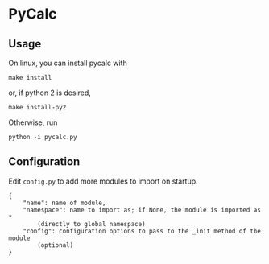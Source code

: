 # PyCalc

## Usage

On linux, you can install pycalc with
```shell
make install
```

or, if python 2 is desired,
```shell
make install-py2
```

Otherwise, run
```shell
python -i pycalc.py
```

## Configuration

Edit ```config.py``` to add more modules to import on startup.

```
{
    "name": name of module,
    "namespace": name to import as; if None, the module is imported as *
        (directly to global namespace)
    "config": configuration options to pass to the _init method of the module
        (optional)
}
```
